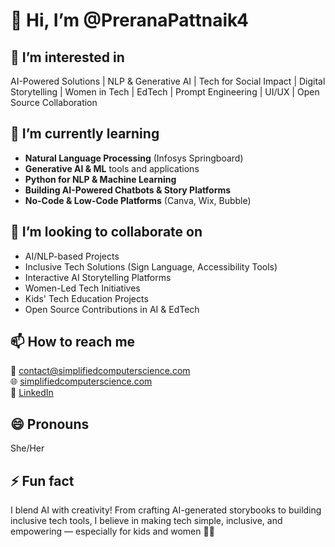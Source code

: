 # 👋 Hi, I’m @PreranaPattnaik4

## 👀 I’m interested in
AI-Powered Solutions | NLP & Generative AI | Tech for Social Impact | Digital Storytelling | Women in Tech | EdTech | Prompt Engineering | UI/UX | Open Source Collaboration

## 🌱 I’m currently learning
- **Natural Language Processing** (Infosys Springboard)
- **Generative AI & ML** tools and applications
- **Python for NLP & Machine Learning**
- **Building AI-Powered Chatbots & Story Platforms**
- **No-Code & Low-Code Platforms** (Canva, Wix, Bubble)

## 💞️ I’m looking to collaborate on
- AI/NLP-based Projects
- Inclusive Tech Solutions (Sign Language, Accessibility Tools)
- Interactive AI Storytelling Platforms
- Women-Led Tech Initiatives
- Kids' Tech Education Projects
- Open Source Contributions in AI & EdTech

## 📫 How to reach me
📧 contact@simplifiedcomputerscience.com  
🌐 [simplifiedcomputerscience.com](https://www.simplifiedcomputerscience.com)  
📱 [LinkedIn](https://www.linkedin.com/in/prerana-pattnaik/)

## 😄 Pronouns
She/Her

## ⚡ Fun fact
I blend AI with creativity! From crafting AI-generated storybooks to building inclusive tech tools, I believe in making tech simple, inclusive, and empowering — especially for kids and women 🚀💡
